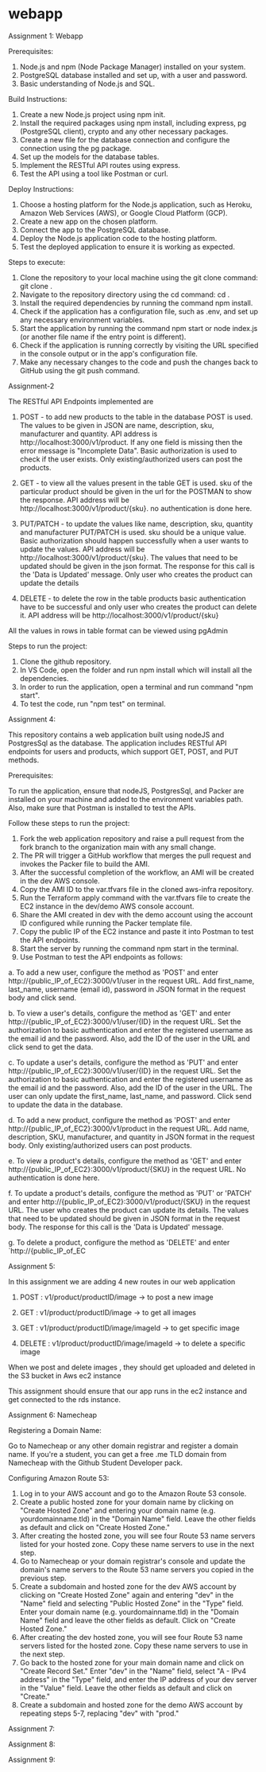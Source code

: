 # webapp

Assignment 1: Webapp


Prerequisites:

1. Node.js and npm (Node Package Manager) installed on your system.
2. PostgreSQL database installed and set up, with a user and password.
3. Basic understanding of Node.js and SQL.

Build Instructions:

1. Create a new Node.js project using npm init.
2. Install the required packages using npm install, including express, pg (PostgreSQL client), crypto and any other necessary packages.
3. Create a new file for the database connection and configure the connection using the pg package.
4. Set up the models for the database tables.
5. Implement the RESTful API routes using express.
6. Test the API using a tool like Postman or curl.

Deploy Instructions:

1. Choose a hosting platform for the Node.js application, such as Heroku, Amazon Web Services (AWS), or Google Cloud Platform (GCP).
2. Create a new app on the chosen platform.
3. Connect the app to the PostgreSQL database.
4. Deploy the Node.js application code to the hosting platform.
5. Test the deployed application to ensure it is working as expected.

Steps to execute:

1. Clone the repository to your local machine using the git clone command: git clone <repository-url>.
2. Navigate to the repository directory using the cd command: cd <repository-directory>.
3. Install the required dependencies by running the command npm install.
4. Check if the application has a configuration file, such as .env, and set up any necessary environment variables.
5. Start the application by running the command npm start or node index.js (or another file name if the entry point is different).
6. Check if the application is running correctly by visiting the URL specified in the console output or in the app's configuration file.
7. Make any necessary changes to the code and push the changes back to GitHub using the git push command.

Assignment-2

The RESTful API Endpoints implemented are

1. POST - to add new products to the table in the database POST is used. The values to be given in JSON are name, description, sku, manufacturer and quantity. API address is http://localhost:3000/v1/product. If any one field is missing then the error message is "Incomplete Data". Basic authorization is used to check if the user exists. Only existing/authorized users can post the products.
 
2. GET - to view all the values present in the table GET is used. sku of the particular product should be given in the url for the POSTMAN to show the response. API address will be http://localhost:3000/v1/product/{sku}. no authentication is done here.
 
3. PUT/PATCH - to update the values like name, description, sku, quantity and manufacturer PUT/PATCH is used. sku should be a unique value. Basic authorization should happen successfully when a user wants to update the values. API address will be http://localhost:3000/v1/product/{sku}. The values that need to be updated should be given in the json format. The response for this call is the 'Data is Updated' message. Only user who creates the product can update the details

4. DELETE - to delete the row in the table products basic authentication have to be successful and only user who creates the product can delete it. API address will be http://localhost:3000/v1/product/{sku}

All the values in rows in table format can be viewed using pgAdmin

Steps to run the project:

1. Clone the github repository.
2. In VS Code, open the folder and run npm install which will install all the dependencies.
3. In order to run the application, open a terminal and run command "npm start".
4. To test the code, run "npm test" on terminal.

Assignment 4:

This repository contains a web application built using nodeJS and PostgresSql as the database. The application includes RESTful API endpoints for users and products, which support GET, POST, and PUT methods.

Prerequisites:

To run the application, ensure that nodeJS, PostgresSql, and Packer are installed on your machine and added to the environment variables path. Also, make sure that Postman is installed to test the APIs.

Follow these steps to run the project:

1. Fork the web application repository and raise a pull request from the fork branch to the organization main with any small change.
2. The PR will trigger a GitHub workflow that merges the pull request and invokes the Packer file to build the AMI.
3. After the successful completion of the workflow, an AMI will be created in the dev AWS console.
4. Copy the AMI ID to the var.tfvars file in the cloned aws-infra repository.
5. Run the Terraform apply command with the var.tfvars file to create the EC2 instance in the dev/demo AWS console account.
6. Share the AMI created in dev with the demo account using the account ID configured while running the Packer template file.
7. Copy the public IP of the EC2 instance and paste it into Postman to test the API endpoints.
8. Start the server by running the command npm start in the terminal.
9. Use Postman to test the API endpoints as follows:

a. To add a new user, configure the method as 'POST' and enter http://{public_IP_of_EC2}:3000/v1/user in the request URL. Add first_name, last_name, username (email id), password in JSON format in the request body and click send.

b. To view a user's details, configure the method as 'GET' and enter http://{public_IP_of_EC2}:3000/v1/user/{ID} in the request URL. Set the authorization to basic authentication and enter the registered username as the email id and the password. Also, add the ID of the user in the URL and click send to get the data.

c. To update a user's details, configure the method as 'PUT' and enter http://{public_IP_of_EC2}:3000/v1/user/{ID} in the request URL. Set the authorization to basic authentication and enter the registered username as the email id and the password. Also, add the ID of the user in the URL. The user can only update the first_name, last_name, and password. Click send to update the data in the database.

d. To add a new product, configure the method as 'POST' and enter http://{public_IP_of_EC2}:3000/v1/product in the request URL. Add name, description, SKU, manufacturer, and quantity in JSON format in the request body. Only existing/authorized users can post products.

e. To view a product's details, configure the method as 'GET' and enter http://{public_IP_of_EC2}:3000/v1/product/{SKU} in the request URL. No authentication is done here.

f. To update a product's details, configure the method as 'PUT' or 'PATCH' and enter http://{public_IP_of_EC2}:3000/v1/product/{SKU} in the request URL. The user who creates the product can update its details. The values that need to be updated should be given in JSON format in the request body. The response for this call is the 'Data is Updated' message.

g. To delete a product, configure the method as 'DELETE' and enter `http://{public_IP_of_EC

Assignment 5:

In this assignment we are adding 4 new routes in our web application

1. POST : v1/product/productID/image -> to post a new image

2. GET : v1/product/productID/image -> to get all images

3. GET : v1/product/productID/image/imageId -> to get specific image

4. DELETE : v1/product/productID/image/imageId -> to delete a specific image

When we post and delete images , they should get uploaded and deleted in the S3 bucket in Aws ec2 instance

This assignment should ensure that our app runs in the ec2 instance and get connected to the rds instance.

Assignment 6: Namecheap

Registering a Domain Name:

Go to Namecheap or any other domain registrar and register a domain name. If you're a student, you can get a free .me TLD domain from Namecheap with the Github Student Developer pack.

Configuring Amazon Route 53:

1. Log in to your AWS account and go to the Amazon Route 53 console.
2. Create a public hosted zone for your domain name by clicking on "Create Hosted Zone" and entering your domain name (e.g. yourdomainname.tld) in the "Domain Name" field. Leave the other fields as default and click on "Create Hosted Zone."
3. After creating the hosted zone, you will see four Route 53 name servers listed for your hosted zone. Copy these name servers to use in the next step.
4. Go to Namecheap or your domain registrar's console and update the domain's name servers to the Route 53 name servers you copied in the previous step.
5. Create a subdomain and hosted zone for the dev AWS account by clicking on "Create Hosted Zone" again and entering "dev" in the "Name" field and selecting "Public Hosted Zone" in the "Type" field. Enter your domain name (e.g. yourdomainname.tld) in the "Domain Name" field and leave the other fields as default. Click on "Create Hosted Zone."
6. After creating the dev hosted zone, you will see four Route 53 name servers listed for the hosted zone. Copy these name servers to use in the next step.
7. Go back to the hosted zone for your main domain name and click on "Create Record Set." Enter "dev" in the "Name" field, select "A - IPv4 address" in the "Type" field, and enter the IP address of your dev server in the "Value" field. Leave the other fields as default and click on "Create."
8. Create a subdomain and hosted zone for the demo AWS account by repeating steps 5-7, replacing "dev" with "prod."

Assignment 7:


Assignment 8:


Assignment 9: